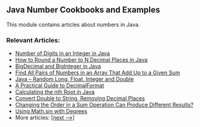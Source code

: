 ## Java Number Cookbooks and Examples

This module contains articles about numbers in Java.

### Relevant Articles: 
- [Number of Digits in an Integer in Java](http://www.baeldung.com/java-number-of-digits-in-int)
- [How to Round a Number to N Decimal Places in Java](http://www.baeldung.com/java-round-decimal-number)
- [BigDecimal and BigInteger in Java](http://www.baeldung.com/java-bigdecimal-biginteger)
- [Find All Pairs of Numbers in an Array That Add Up to a Given Sum](http://www.baeldung.com/java-algorithm-number-pairs-sum)
- [Java – Random Long, Float, Integer and Double](http://www.baeldung.com/java-generate-random-long-float-integer-double)
- [A Practical Guide to DecimalFormat](http://www.baeldung.com/java-decimalformat)
- [Calculating the nth Root in Java](https://www.baeldung.com/java-nth-root)
- [Convert Double to String, Removing Decimal Places](https://www.baeldung.com/java-double-to-string)
- [Changing the Order in a Sum Operation Can Produce Different Results?](https://www.baeldung.com/java-floating-point-sum-order)
- [Using Math.sin with Degrees](https://www.baeldung.com/java-math-sin-degrees)
- More articles: [[next -->]](/../java-numbers-2)
